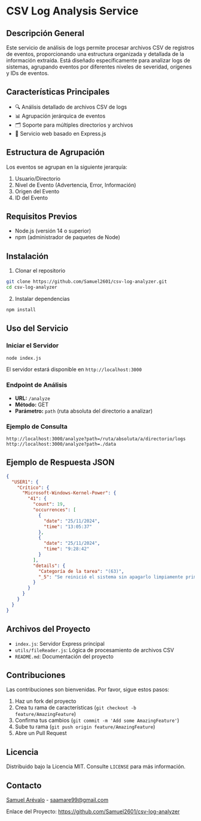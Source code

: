# CSV Log Analysis Service

## Descripción General

Este servicio de análisis de logs permite procesar archivos CSV de registros de eventos, proporcionando una estructura organizada y detallada de la información extraída. Está diseñado específicamente para analizar logs de sistemas, agrupando eventos por diferentes niveles de severidad, orígenes y IDs de eventos.

## Características Principales

- 🔍 Análisis detallado de archivos CSV de logs
- 📊 Agrupación jerárquica de eventos
- 🗂️ Soporte para múltiples directorios y archivos
- 🚀 Servicio web basado en Express.js

## Estructura de Agrupación

Los eventos se agrupan en la siguiente jerarquía:

1. Usuario/Directorio
2. Nivel de Evento (Advertencia, Error, Información)
3. Origen del Evento
4. ID del Evento

## Requisitos Previos

- Node.js (versión 14 o superior)
- npm (administrador de paquetes de Node)

## Instalación

1. Clonar el repositorio

```bash
git clone https://github.com/Samuel2601/csv-log-analyzer.git
cd csv-log-analyzer
```

2. Instalar dependencias

```bash
npm install
```

## Uso del Servicio

### Iniciar el Servidor

```bash
node index.js
```

El servidor estará disponible en `http://localhost:3000`

### Endpoint de Análisis

- **URL:** `/analyze`
- **Método:** GET
- **Parámetro:** `path` (ruta absoluta del directorio a analizar)

### Ejemplo de Consulta

```
http://localhost:3000/analyze?path=/ruta/absoluta/a/directorio/logs
http://localhost:3000/analyze?path=./data
```

## Ejemplo de Respuesta JSON

```json
{
  "USER1": {
    "Crítico": {
      "Microsoft-Windows-Kernel-Power": {
        "41": {
          "count": 19,
          "occurrences": [
            {
              "date": "25/11/2024",
              "time": "13:05:37"
            },
            {
              "date": "25/11/2024",
              "time": "9:28:42"
            }
          ],
          "details": {
            "Categoría de la tarea": "(63)",
            "_5": "Se reinició el sistema sin apagarlo limpiamente primero. Este error puede producirse si el sistema dejó de responder, se bloqueó o se interrumpió el suministro eléctrico de forma inesperada."
          }
        }
      }
    }
  }
}
```

## Archivos del Proyecto

- `index.js`: Servidor Express principal
- `utils/fileReader.js`: Lógica de procesamiento de archivos CSV
- `README.md`: Documentación del proyecto

## Contribuciones

Las contribuciones son bienvenidas. Por favor, sigue estos pasos:

1. Haz un fork del proyecto
2. Crea tu rama de características (`git checkout -b feature/AmazingFeature`)
3. Confirma tus cambios (`git commit -m 'Add some AmazingFeature'`)
4. Sube tu rama (`git push origin feature/AmazingFeature`)
5. Abre un Pull Request

## Licencia

Distribuido bajo la Licencia MIT. Consulte `LICENSE` para más información.

## Contacto

[Samuel Arévalo](https://github.com/samuel-arevalo) - [saamare99@gmail.com](mailto:saamare99@gmail.com)

Enlace del Proyecto: https://github.com/Samuel2601/csv-log-analyzer
